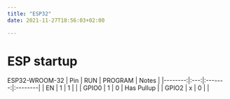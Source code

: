 ```yaml
---
title: "ESP32"
date: 2021-11-27T18:56:03+02:00

---
```


# ESP startup
ESP32-WROOM-32
|     Pin | RUN | PROGRAM | Notes |
|--------:|:---:|:-------:|:--------|
|      EN |  1  |    1    |         |
|   GPIO0 |  1  |    0    | Has Pullup  |
|   GPIO2 |  x  |    0    | |

